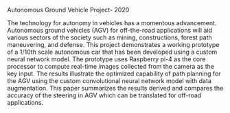 Autonomous Ground Vehicle Project- 2020

The technology for autonomy in vehicles has a momentous advancement. Autonomous ground vehicles (AGV) for off-the-road applications will aid various sectors of the society such as mining, constructions, forest path maneuvering, and defense. This project demonstrates a working prototype of a 1/10th scale autonomous car that has been developed using a custom neural network model. The prototype uses Raspberry pi-4 as the core processor to compute real-time images collected from the camera as the key input. The results illustrate the optimized capability of path planning for the AGV using the custom convolutional neural network model with data augmentation. This paper summarizes the results derived and compares the accuracy of the steering in AGV which can be translated for off-road applications.